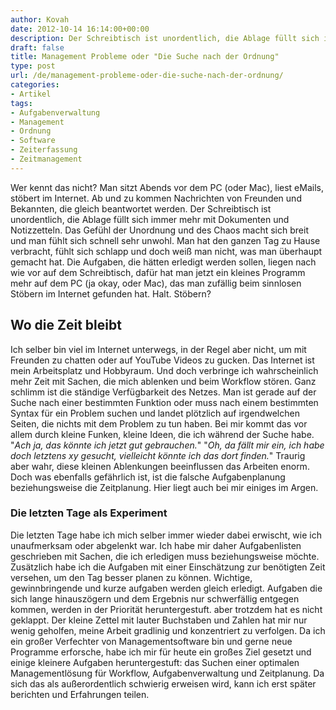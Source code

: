 ```yaml
---
author: Kovah
date: 2012-10-14 16:14:00+00:00
description: Der Schreibtisch ist unordentlich, die Ablage füllt sich immer mehr mit Dokumenten und Notizzetteln. Ein Artikel über Unordnung und Ordnung.
draft: false
title: Management Probleme oder "Die Suche nach der Ordnung"
type: post
url: /de/management-probleme-oder-die-suche-nach-der-ordnung/
categories:
- Artikel
tags:
- Aufgabenverwaltung
- Management
- Ordnung
- Software
- Zeiterfassung
- Zeitmanagement
---
```


Wer kennt das nicht? Man sitzt Abends vor dem PC (oder Mac), liest eMails, stöbert im Internet. Ab und zu kommen Nachrichten von Freunden und Bekannten, die gleich beantwortet werden. Der Schreibtisch ist unordentlich, die Ablage füllt sich immer mehr mit Dokumenten und Notizzetteln. Das Gefühl der Unordnung und des Chaos macht sich breit und man fühlt sich schnell sehr unwohl. Man hat den ganzen Tag zu Hause verbracht, fühlt sich schlapp und doch weiß man nicht, was man überhaupt gemacht hat. Die Aufgaben, die hätten erledigt werden sollen, liegen nach wie vor auf dem Schreibtisch, dafür hat man jetzt ein kleines Programm mehr auf dem PC (ja okay, oder Mac), das man zufällig beim sinnlosen Stöbern im Internet gefunden hat. Halt. Stöbern?


## Wo die Zeit bleibt

Ich selber bin viel im Internet unterwegs, in der Regel aber nicht, um mit Freunden zu chatten oder auf YouTube Videos zu gucken. Das Internet ist mein Arbeitsplatz und Hobbyraum. Und doch verbringe ich wahrscheinlich mehr Zeit mit Sachen, die mich ablenken und beim Workflow stören. Ganz schlimm ist die ständige Verfügbarkeit des Netzes. Man ist gerade auf der Suche nach einer bestimmten Funktion oder muss nach einem bestimmten Syntax für ein Problem suchen und landet plötzlich auf irgendwelchen Seiten, die nichts mit dem Problem zu tun haben. Bei mir kommt das vor allem durch kleine Funken, kleine Ideen, die ich während der Suche habe. "_Ach ja, das könnte ich jetzt gut gebrauchen._" "_Oh, da fällt mir ein, ich habe doch letztens xy gesucht, vielleicht könnte ich das dort finden._" Traurig aber wahr, diese kleinen Ablenkungen beeinflussen das Arbeiten enorm. Doch was ebenfalls gefährlich ist, ist die falsche Aufgabenplanung beziehungsweise die Zeitplanung. Hier liegt auch bei mir einiges im Argen.


### Die letzten Tage als Experiment

Die letzten Tage habe ich mich selber immer wieder dabei erwischt, wie ich unaufmerksam oder abgelenkt war. Ich habe mir daher Aufgabenlisten geschrieben mit Sachen, die ich erledigen muss beziehungsweise möchte. Zusätzlich habe ich die Aufgaben mit einer Einschätzung zur benötigten Zeit versehen, um den Tag besser planen zu können. Wichtige, gewinnbringende und kurze aufgaben werden gleich erledigt. Aufgaben die sich lange hinauszögern und dem Ergebnis nur schwerfällig entgegen kommen, werden in der Priorität heruntergestuft. aber trotzdem hat es nicht geklappt. Der kleine Zettel mit lauter Buchstaben und Zahlen hat mir nur wenig geholfen, meine Arbeit gradlinig und konzentriert zu verfolgen. Da ich ein großer Verfechter von Managementsoftware bin und gerne neue Programme erforsche, habe ich mir für heute ein großes Ziel gesetzt und einige kleinere Aufgaben heruntergestuft: das Suchen einer optimalen Managementlösung für Workflow, Aufgabenverwaltung und Zeitplanung. Da sich das als außerordentlich schwierig erweisen wird, kann ich erst später berichten und Erfahrungen teilen.

